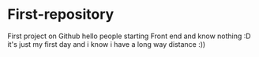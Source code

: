 # First-repository
First project on Github
hello people
starting Front end and know nothing :D it's just my first day and i know i have a long way distance :))
